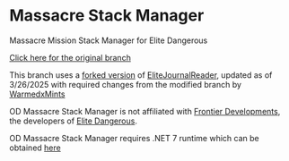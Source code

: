 # Massacre Stack Manager

Massacre Mission Stack Manager for Elite Dangerous

[Click here for the original branch](https://github.com/WarmedxMints/ODMissionStacker)

This branch uses a [forked version](https://github.com/velocity7/EliteJournalReader) of [EliteJournalReader](https://github.com/MagicMau/EliteJournalReader), updated as of 3/26/2025 with required changes from the modified branch by [WarmedxMints](https://github.com/WarmedxMints/EliteJournalReader)

OD Massacre Stack Manager is not affiliated with [Frontier Developments](https://www.frontier.co.uk/), the developers of [Elite Dangerous](https://www.elitedangerous.com/).

OD Massacre Stack Manager requires .NET 7 runtime which can be obtained [here](https://dotnet.microsoft.com/en-us/download/dotnet/7.0)
